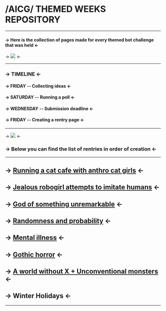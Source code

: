 # /AICG/ THEMED WEEKS REPOSITORY
***
#### -> Here is the collection of pages made for every themed bot challenge that was held <-
-> ![](https://files.catbox.moe/38dhp6.jpg) <-
***
### -> TIMELINE <-
#### -> FRIDAY -- Collecting ideas <-
#### -> SATURDAY -- Running a poll <-
#### -> WEDNESDAY -- Submission deadline <-
#### -> FRIDAY -- Creating a rentry page <-
***
-> ![](https://files.catbox.moe/63p46y.png) <-
### -> Below you can find the list of rentries in order of creation <-
***
## -> [Running a cat cafe with anthro cat girls](https://rentry.co/aicgthemedweek1) <-
## -> [Jealous robogirl attempts to imitate humans](https://rentry.co/discardedthemedweek) <-
## -> [God of something unremarkable](https://rentry.co/aicgthemedweek2) <-
## -> [Randomness and probability](https://rentry.co/aicgthemedweek3) <-
## -> [Mental illness](https://rentry.co/aicgthemedweek4) <-
## -> [Gothic horror](https://rentry.co/aicgthemedweek5) <-
## -> [A world without X + Unconventional monsters](https://rentry.co/aicgthemedweek6) <-
## -> Winter Holidays <-
***